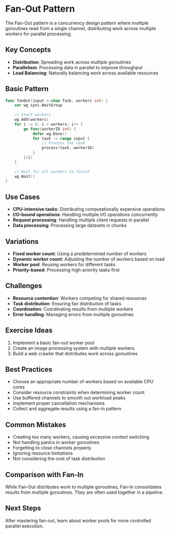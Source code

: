 # Fan-Out Pattern

The Fan-Out pattern is a concurrency design pattern where multiple goroutines read from a single channel, distributing work across multiple workers for parallel processing.

## Key Concepts

- **Distribution**: Spreading work across multiple goroutines
- **Parallelism**: Processing data in parallel to improve throughput
- **Load Balancing**: Naturally balancing work across available resources

## Basic Pattern

```go
func fanOut(input <-chan Task, workers int) {
    var wg sync.WaitGroup
    
    // Start workers
    wg.Add(workers)
    for i := 0; i < workers; i++ {
        go func(workerID int) {
            defer wg.Done()
            for task := range input {
                // Process the task
                process(task, workerID)
            }
        }(i)
    }
    
    // Wait for all workers to finish
    wg.Wait()
}
```

## Use Cases

- **CPU-intensive tasks**: Distributing computationally expensive operations
- **I/O-bound operations**: Handling multiple I/O operations concurrently
- **Request processing**: Handling multiple client requests in parallel
- **Data processing**: Processing large datasets in chunks

## Variations

- **Fixed worker count**: Using a predetermined number of workers
- **Dynamic worker count**: Adjusting the number of workers based on load
- **Worker pool**: Reusing workers for different tasks
- **Priority-based**: Processing high-priority tasks first

## Challenges

- **Resource contention**: Workers competing for shared resources
- **Task distribution**: Ensuring fair distribution of tasks
- **Coordination**: Coordinating results from multiple workers
- **Error handling**: Managing errors from multiple goroutines

## Exercise Ideas

1. Implement a basic fan-out worker pool
2. Create an image processing system with multiple workers
3. Build a web crawler that distributes work across goroutines

## Best Practices

- Choose an appropriate number of workers based on available CPU cores
- Consider resource constraints when determining worker count
- Use buffered channels to smooth out workload peaks
- Implement proper cancellation mechanisms
- Collect and aggregate results using a fan-in pattern

## Common Mistakes

- Creating too many workers, causing excessive context switching
- Not handling panics in worker goroutines
- Forgetting to close channels properly
- Ignoring resource limitations
- Not considering the cost of task distribution

## Comparison with Fan-In

While Fan-Out distributes work to multiple goroutines, Fan-In consolidates results from multiple goroutines. They are often used together in a pipeline.

## Next Steps

After mastering fan-out, learn about worker pools for more controlled parallel execution. 
